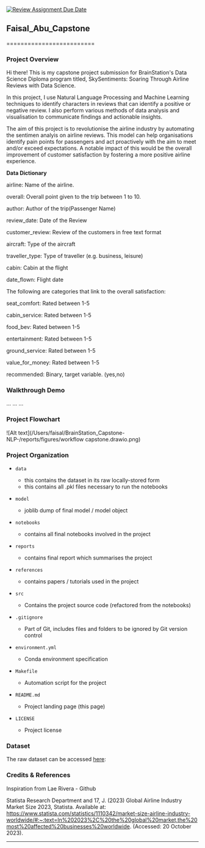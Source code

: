 [![Review Assignment Due Date](https://classroom.github.com/assets/deadline-readme-button-24ddc0f5d75046c5622901739e7c5dd533143b0c8e959d652212380cedb1ea36.svg)](https://classroom.github.com/a/0GBBWOiF)
## Faisal_Abu_Capstone
=========================

### Project Overview
Hi there! This is my capstone project submission for BrainStation's Data Science Diploma program titled, SkySentiments: Soaring Through Airline Reviews with Data Science.

In this project, I use Natural Language Processing and Machine Learning techniques to identify characters in reviews that can identify a positive or negative review. I also perform various methods of data analysis and visualisation to communicate findings and actionable insights.

The aim of this project is to revolutionise the airline industry by automating the sentimen analyis on airline reviews. This model can help organisations identify pain points for passengers and act proactively with the aim to meet and/or exceed expectations. A notable impact of this would be the overall improvement of customer satisfaction by fostering a more positive airline experience.

**Data Dictionary**

airline: Name of the airline.

overall: Overall point given to the trip between 1 to 10.

author: Author of the trip(Passenger Name)

review_date: Date of the Review

customer_review: Review of the customers in free text format

aircraft: Type of the aircraft

traveller_type: Type of traveller (e.g. business, leisure)

cabin: Cabin at the flight

date_flown: Flight date

The following are categories that link to the overall satisfaction:

seat_comfort: Rated between 1-5

cabin_service: Rated between 1-5

food_bev: Rated between 1-5

entertainment: Rated between 1-5

ground_service: Rated between 1-5

value_for_money: Rated between 1-5

recommended: Binary, target variable. (yes,no)


### Walkthrough Demo

...
...
...

### Project Flowchart

![Alt text](/Users/faisal/BrainStation_Capstone-NLP-/reports/figures/workflow capstone.drawio.png)


### Project Organization

* `data` 
    - this contains the dataset in its raw locally-stored form
    - this contains all .pkl files necessary to run the notebooks

* `model`
    - joblib dump of final model / model object

* `notebooks`
    - contains all final notebooks involved in the project

* `reports`
    - contains final report which summarises the project

* `references`
    - contains papers / tutorials used in the project

* `src`
    - Contains the project source code (refactored from the notebooks)

* `.gitignore`
    - Part of Git, includes files and folders to be ignored by Git version control

* `environment.yml`
    - Conda environment specification

* `Makefile`
    - Automation script for the project

* `README.md`
    - Project landing page (this page)

* `LICENSE`
    - Project license

### Dataset
The raw dataset can be accessed [here](https://drive.google.com/uc?export=download&id=1ht8AOCyKsbBOb5ys58x5EU1f1do0yGRB):

### Credits & References
Inspiration from Lae Rivera - Github

Statista Research Department and 17, J. (2023) Global Airline Industry Market Size 2023, Statista. Available at: https://www.statista.com/statistics/1110342/market-size-airline-industry-worldwide/#:~:text=In%202023%2C%20the%20global%20market,the%20most%20affected%20businesses%20worldwide. (Accessed: 20 October 2023). 

--------